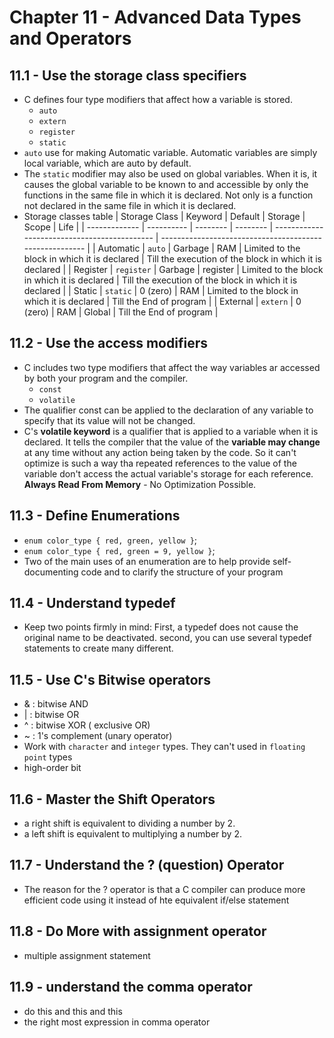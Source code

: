 # Chapter 11 - Advanced Data Types and Operators

## 11.1 - Use the storage class specifiers

- C defines four type modifiers that affect how a variable is stored.
  - `auto`
  - `extern`
  - `register`
  - `static`
- `auto` use for making Automatic variable. Automatic variables are simply local variable, which are auto by default.
- The `static` modifier may also be used on global variables. When it is, it causes the global variable to be known to and accessible by only the functions in the same file in which it is declared. Not only is a function not declared in the same file in which it is declared.
- Storage classes table
  | Storage Class | Keyword | Default | Storage | Scope | Life |
  | ------------- | ---------- | -------- | -------- | -------------------------------------------- | ------------------------------------------------------- |
  | Automatic | `auto` | Garbage | RAM | Limited to the block in which it is declared | Till the execution of the block in which it is declared |
  | Register | `register` | Garbage | register | Limited to the block in which it is declared | Till the execution of the block in which it is declared |
  | Static | `static` | 0 (zero) | RAM | Limited to the block in which it is declared | Till the End of program |
  | External | `extern` | 0 (zero) | RAM | Global | Till the End of program |

## 11.2 - Use the access modifiers

- C includes two type modifiers that affect the way variables ar accessed by both your program and the compiler.
  - `const`
  - `volatile`
- The qualifier const can be applied to the declaration of any variable to specify that its value will not be changed.
- C's **volatile keyword** is a qualifier that is applied to a variable when it is declared. It tells the compiler that the value of the **variable may change** at any time without any action being taken by the code. So it can't optimize is such a way tha repeated references to the value of the variable don't access the actual variable's storage for each reference. **Always Read From Memory** - No Optimization Possible.

## 11.3 - Define Enumerations

- `enum color_type { red, green, yellow }`;
- `enum color_type { red, green = 9, yellow }`;
- Two of the main uses of an enumeration are to help provide self-documenting code and to clarify the structure of your program

## 11.4 - Understand typedef

- Keep two points firmly in mind: First, a typedef does not cause the original name to be deactivated. second, you can use several typedef statements to create many different.

## 11.5 - Use C's Bitwise operators

- & : bitwise AND
- | : bitwise OR
- ^ : bitwise XOR ( exclusive OR)
- ~ : 1's complement (unary operator)
- Work with `character` and `integer` types. They can't used in `floating point` types
- high-order bit

## 11.6 - Master the Shift Operators

- a right shift is equivalent to dividing a number by 2.
- a left shift is equivalent to multiplying a number by 2.

## 11.7 - Understand the ? (question) Operator

- The reason for the ? operator is that a C compiler can produce more efficient code using it instead of hte equivalent if/else statement

## 11.8 - Do More with assignment operator

- multiple assignment statement

## 11.9 - understand the comma operator

- do this and this and this
- the right most expression in comma operator
